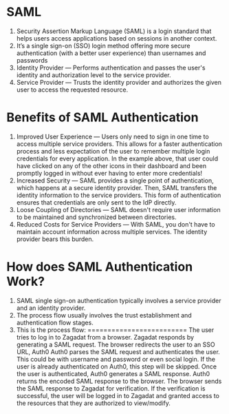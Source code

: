 # SAML

1. Security Assertion Markup Language (SAML) is a login standard that helps users access applications based on sessions in another context.
2. It’s a single sign-on (SSO) login method offering more secure authentication (with a better user experience) than usernames and passwords
3. Identity Provider — Performs authentication and passes the user's identity and authorization level to the service provider.
4. Service Provider — Trusts the identity provider and authorizes the given user to access the requested resource.

Benefits of SAML Authentication
===============================
   
1. Improved User Experience — Users only need to sign in one time to access multiple service providers. This allows for a faster authentication process and less expectation of the user to remember multiple login credentials for every application. In the example above, that user could have clicked on any of the other icons in their dashboard and been promptly logged in without ever having to enter more credentials!
2. Increased Security — SAML provides a single point of authentication, which happens at a secure identity provider. Then, SAML transfers the identity information to the service providers. This form of authentication ensures that credentials are only sent to the IdP directly.
3. Loose Coupling of Directories — SAML doesn't require user information to be maintained and synchronized between directories.
4. Reduced Costs for Service Providers — With SAML, you don't have to maintain account information across multiple services. The identity provider bears this burden.

How does SAML Authentication Work?
==================================

1. SAML single sign-on authentication typically involves a service provider and an identity provider.
2. The process flow usually involves the trust establishment and authentication flow stages.
3. This is the process flow:
=========================
The user tries to log in to Zagadat from a browser.
Zagadat responds by generating a SAML request.
The browser redirects the user to an SSO URL, Auth0
Auth0 parses the SAML request and authenticates the user. This could be with username and password or even social login. If the user is already authenticated on Auth0, this step will be skipped. Once the user is authenticated, Auth0 generates a SAML response.
Auth0 returns the encoded SAML response to the browser.
The browser sends the SAML response to Zagadat for verification.
If the verification is successful, the user will be logged in to Zagadat and granted access to the resources that they are authorized to view/modify.



